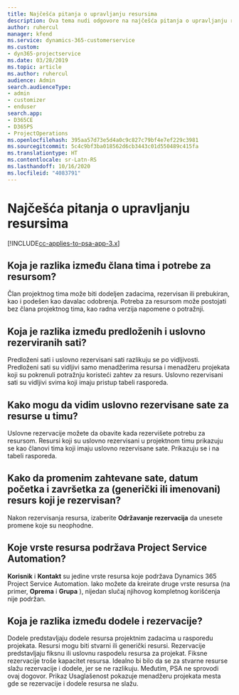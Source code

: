 ```yaml
---
title: Najčešća pitanja o upravljanju resursima
description: Ova tema nudi odgovore na najčešća pitanja o upravljanju resursima.
author: ruhercul
manager: kfend
ms.service: dynamics-365-customerservice
ms.custom:
- dyn365-projectservice
ms.date: 03/28/2019
ms.topic: article
ms.author: ruhercul
audience: Admin
search.audienceType:
- admin
- customizer
- enduser
search.app:
- D365CE
- D365PS
- ProjectOperations
ms.openlocfilehash: 395aa57d73e5d4a0c9c827c79bf4e7ef229c3981
ms.sourcegitcommit: 5c4c9bf3ba018562d6cb3443c01d550489c415fa
ms.translationtype: HT
ms.contentlocale: sr-Latn-RS
ms.lasthandoff: 10/16/2020
ms.locfileid: "4083791"
---
```

# <a name="resource-management-faq"></a>Najčešća pitanja o upravljanju resursima

[!INCLUDE[cc-applies-to-psa-app-3.x](../includes/cc-applies-to-psa-app-3x.md)]

## <a name="what-is-the-difference-between-a-team-member-and-a-resource-requirement"></a>Koja je razlika između člana tima i potrebe za resursom?

Član projektnog tima može biti dodeljen zadacima, rezervisan ili prebukiran, kao i podešen kao davalac odobrenja. Potreba za resursom može postojati bez člana projektnog tima, kao radna verzija napomene o potražnji. 

## <a name="what-is-the-difference-between-proposed-and-soft-booked-hours"></a>Koja je razlika između predloženih i uslovno rezerviranih sati?

Predloženi sati i uslovno rezervisani sati razlikuju se po vidljivosti. Predloženi sati su vidljivi samo menadžerima resursa i menadžeru projekata koji su pokrenuli potražnju koristeći zahtev za resurs. Uslovno rezervisani sati su vidljivi svima koji imaju pristup tabeli rasporeda.

## <a name="how-can-i-see-the-soft-booked-hours-for-resources-on-a-team"></a>Kako mogu da vidim uslovno rezervisane sate za resurse u timu?

Uslovne rezervacije možete da obavite kada rezervišete potrebu za resursom. Resursi koji su uslovno rezervisani u projektnom timu prikazuju se kao članovi tima koji imaju uslovno rezervisane sate. Prikazuju se i na tabeli rasporeda.

## <a name="how-do-i-change-the-required-hours-and-the-start-and-end-dates-for-a-resource-generic-or-named-that-i-booked"></a>Kako da promenim zahtevane sate, datum početka i završetka za (generički ili imenovani) resurs koji je rezervisan?

Nakon rezervisanja resursa, izaberite **Održavanje rezervacija** da unesete promene koje su neophodne.

## <a name="what-resources-types-does-project-service-automation-support"></a>Koje vrste resursa podržava Project Service Automation?

**Korisnik** i **Kontakt** su jedine vrste resursa koje podržava Dynamics 365 Project Service Automation. Iako možete da kreirate druge vrste resursa (na primer, **Oprema** i **Grupa** ), nijedan slučaj njihovog kompletnog korišćenja nije podržan.

## <a name="what-is-the-difference-between-an-assignment-and-a-booking"></a>Koja je razlika između dodele i rezervacije?

Dodele predstavljaju dodele resursa projektnim zadacima u rasporedu projekata. Resursi mogu biti stvarni ili generički resursi. Rezervacije predstavljaju fiksnu ili uslovnu raspodelu resursa za projekat. Fiksne rezervacije troše kapacitet resursa. Idealno bi bilo da se za stvarne resurse slažu rezervacije i dodele, jer se ne razlikuju. Međutim, PSA ne sprovodi ovaj dogovor. Prikaz Usaglašenost pokazuje menadžeru projekata mesta gde se rezervacije i dodele resursa ne slažu.
